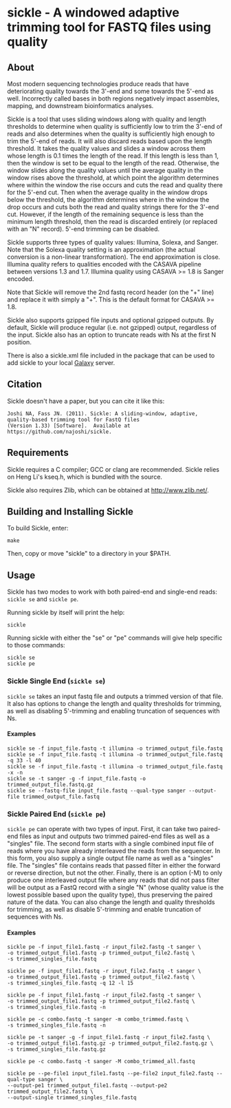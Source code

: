 # sickle - A windowed adaptive trimming tool for FASTQ files using quality

## About

Most modern sequencing technologies produce reads that have
deteriorating quality towards the 3'-end and some towards the 5'-end
as well. Incorrectly called bases in both regions negatively impact
assembles, mapping, and downstream bioinformatics analyses.

Sickle is a tool that uses sliding windows along with quality and
length thresholds to determine when quality is sufficiently low to
trim the 3'-end of reads and also determines when the quality is
sufficiently high enough to trim the 5'-end of reads.  It will also
discard reads based upon the length threshold.  It takes the quality
values and slides a window across them whose length is 0.1 times the
length of the read.  If this length is less than 1, then the window is
set to be equal to the length of the read.  Otherwise, the window
slides along the quality values until the average quality in the
window rises above the threshold, at which point the algorithm
determines where within the window the rise occurs and cuts the read
and quality there for the 5'-end cut.  Then when the average quality
in the window drops below the threshold, the algorithm determines
where in the window the drop occurs and cuts both the read and quality
strings there for the 3'-end cut.  However, if the length of the
remaining sequence is less than the minimum length threshold, then the
read is discarded entirely (or replaced with an "N" record). 5'-end 
trimming can be disabled.

Sickle supports three types of quality values: Illumina, Solexa, and
Sanger. Note that the Solexa quality setting is an approximation (the
actual conversion is a non-linear transformation). The end
approximation is close. Illumina quality refers to qualities encoded
with the CASAVA pipeline between versions 1.3 and 1.7.  Illumina
quality using CASAVA >= 1.8 is Sanger encoded.

Note that Sickle will remove the 2nd fastq record header (on the "+"
line) and replace it with simply a "+". This is the default format for
CASAVA >= 1.8.

Sickle also supports gzipped file inputs and optional gzipped outputs. By default,
Sickle will produce regular (i.e. not gzipped) output, regardless of the input.
Sickle also has an option to truncate reads with Ns at the first N position.

There is also a sickle.xml file included in the package that can be used to add sickle to your
local [Galaxy](http://galaxy.psu.edu/) server.

## Citation
Sickle doesn't have a paper, but you can cite it like this:

    Joshi NA, Fass JN. (2011). Sickle: A sliding-window, adaptive, quality-based trimming tool for FastQ files 
    (Version 1.33) [Software].  Available at https://github.com/najoshi/sickle.

## Requirements 

Sickle requires a C compiler; GCC or clang are recommended. Sickle
relies on Heng Li's kseq.h, which is bundled with the source.

Sickle also requires Zlib, which can be obtained at
<http://www.zlib.net/>.

## Building and Installing Sickle

To build Sickle, enter:

    make

Then, copy or move "sickle" to a directory in your $PATH.

## Usage

Sickle has two modes to work with both paired-end and single-end
reads: `sickle se` and `sickle pe`.

Running sickle by itself will print the help:

    sickle

Running sickle with either the "se" or "pe" commands will give help
specific to those commands:

    sickle se
    sickle pe

### Sickle Single End (`sickle se`)

`sickle se` takes an input fastq file and outputs a trimmed version of
that file.  It also has options to change the length and quality
thresholds for trimming, as well as disabling 5'-trimming and enabling
truncation of sequences with Ns.

#### Examples

    sickle se -f input_file.fastq -t illumina -o trimmed_output_file.fastq
    sickle se -f input_file.fastq -t illumina -o trimmed_output_file.fastq -q 33 -l 40
    sickle se -f input_file.fastq -t illumina -o trimmed_output_file.fastq -x -n
    sickle se -t sanger -g -f input_file.fastq -o trimmed_output_file.fastq.gz
    sickle se --fastq-file input_file.fastq --qual-type sanger --output-file trimmed_output_file.fastq

### Sickle Paired End (`sickle pe`)

`sickle pe` can operate with two types of input.  First, it can take
two paired-end files as input and outputs two trimmed paired-end files
as well as a "singles" file.  The second form starts with a single
combined input file of reads where you have already interleaved the
reads from the sequencer.  In this form, you also supply a single
output file name as well as a "singles" file.  The "singles" file
contains reads that passed filter in either the forward or reverse
direction, but not the other.  Finally, there is an option (-M) to only 
produce one interleaved output file where any reads that did not pass 
filter will be output as a FastQ record with a single "N" (whose quality 
value is the lowest possible based upon the quality type), thus 
preserving the paired nature of the data.  You can also change the length 
and quality thresholds for trimming, as well as disable 5'-trimming and 
enable truncation of sequences with Ns.

#### Examples

    sickle pe -f input_file1.fastq -r input_file2.fastq -t sanger \
    -o trimmed_output_file1.fastq -p trimmed_output_file2.fastq \
    -s trimmed_singles_file.fastq

    sickle pe -f input_file1.fastq -r input_file2.fastq -t sanger \
    -o trimmed_output_file1.fastq -p trimmed_output_file2.fastq \
    -s trimmed_singles_file.fastq -q 12 -l 15

    sickle pe -f input_file1.fastq -r input_file2.fastq -t sanger \
    -o trimmed_output_file1.fastq -p trimmed_output_file2.fastq \
    -s trimmed_singles_file.fastq -n

    sickle pe -c combo.fastq -t sanger -m combo_trimmed.fastq \
    -s trimmed_singles_file.fastq -n

    sickle pe -t sanger -g -f input_file1.fastq -r input_file2.fastq \
    -o trimmed_output_file1.fastq.gz -p trimmed_output_file2.fastq.gz \
    -s trimmed_singles_file.fastq.gz

    sickle pe -c combo.fastq -t sanger -M combo_trimmed_all.fastq

    sickle pe --pe-file1 input_file1.fastq --pe-file2 input_file2.fastq --qual-type sanger \
    --output-pe1 trimmed_output_file1.fastq --output-pe2 trimmed_output_file2.fastq \
    --output-single trimmed_singles_file.fastq
